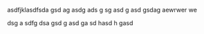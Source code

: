 asdfjklasdfsda
gsd
ag
asdg
ads
g
sg
asd
g
asd
gsdag
aewrwer
we

dsg
a
sdfg
dsa
gsd
g
asd
ga
sd
hasd
h
gasd
